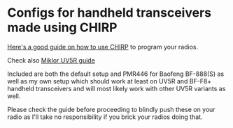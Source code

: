 # Configs for handheld transceivers made using CHIRP

[Here's a good guide on how to use CHIRP](http://www.miklor.com/COM/UV_CHIRP.php) to program your radios.

Check also [Miklor UV5R guide](http://www.miklor.com/uv5r/UV5R-MenuDef.php)

Included are both the default setup and PMR446 for Baofeng BF-888(S) as well as my own setup which should work at least on UV5R and BF-F8+ handheld transceivers and will most likely work with other UV5R variants as well. 

Please check the guide before proceeding to blindly push these on your radio as I'll take no responsibility if you brick your radios doing that.
